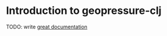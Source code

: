 # Introduction to geopressure-clj

TODO: write [great documentation](http://jacobian.org/writing/great-documentation/what-to-write/)
